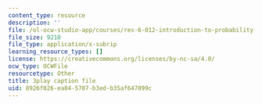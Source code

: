 ```yaml
---
content_type: resource
description: ''
file: /ol-ocw-studio-app/courses/res-6-012-introduction-to-probability-spring-2018/8926f026ea845707b3edb35af647099c_lET4uQLpmM0.vtt
file_size: 9210
file_type: application/x-subrip
learning_resource_types: []
license: https://creativecommons.org/licenses/by-nc-sa/4.0/
ocw_type: OCWFile
resourcetype: Other
title: 3play caption file
uid: 8926f026-ea84-5707-b3ed-b35af647099c
---
```


